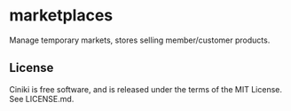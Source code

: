 marketplaces
============

Manage temporary markets, stores selling member/customer products.

License
-------
Ciniki is free software, and is released under the terms of the MIT License. See LICENSE.md.
